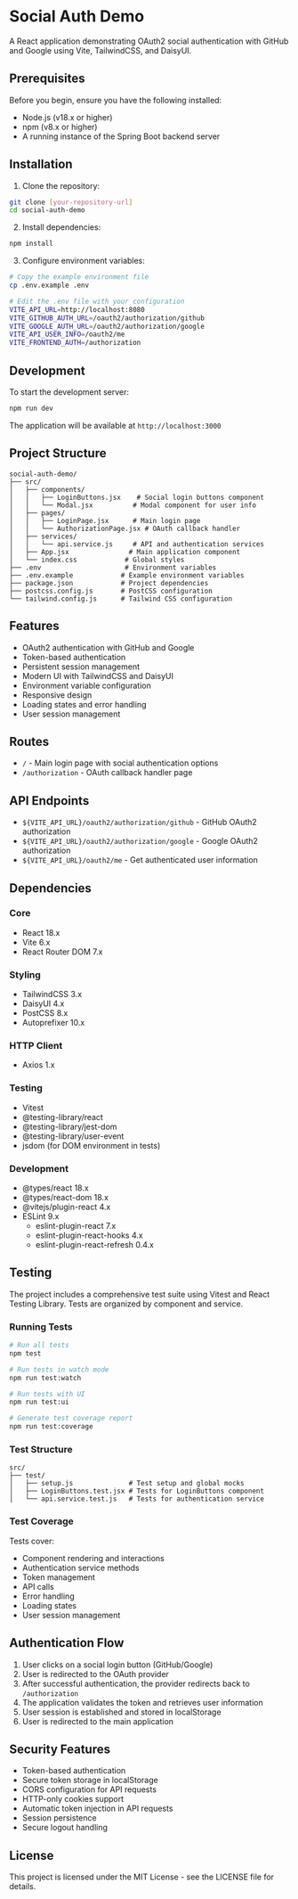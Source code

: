 # Social Auth Demo

A React application demonstrating OAuth2 social authentication with GitHub and Google using Vite, TailwindCSS, and DaisyUI.

## Prerequisites

Before you begin, ensure you have the following installed:

- Node.js (v18.x or higher)
- npm (v8.x or higher)
- A running instance of the Spring Boot backend server

## Installation

1. Clone the repository:

```bash
git clone [your-repository-url]
cd social-auth-demo
```

2. Install dependencies:

```bash
npm install
```

3. Configure environment variables:

```bash
# Copy the example environment file
cp .env.example .env

# Edit the .env file with your configuration
VITE_API_URL=http://localhost:8080
VITE_GITHUB_AUTH_URL=/oauth2/authorization/github
VITE_GOOGLE_AUTH_URL=/oauth2/authorization/google
VITE_API_USER_INFO=/oauth2/me
VITE_FRONTEND_AUTH=/authorization
```

## Development

To start the development server:

```bash
npm run dev
```

The application will be available at `http://localhost:3000`

## Project Structure

```
social-auth-demo/
├── src/
│   ├── components/
│   │   ├── LoginButtons.jsx    # Social login buttons component
│   │   └── Modal.jsx          # Modal component for user info
│   ├── pages/
│   │   ├── LoginPage.jsx      # Main login page
│   │   └── AuthorizationPage.jsx # OAuth callback handler
│   ├── services/
│   │   └── api.service.js     # API and authentication services
│   ├── App.jsx               # Main application component
│   └── index.css            # Global styles
├── .env                     # Environment variables
├── .env.example            # Example environment variables
├── package.json            # Project dependencies
├── postcss.config.js       # PostCSS configuration
└── tailwind.config.js      # Tailwind CSS configuration
```

## Features

- OAuth2 authentication with GitHub and Google
- Token-based authentication
- Persistent session management
- Modern UI with TailwindCSS and DaisyUI
- Environment variable configuration
- Responsive design
- Loading states and error handling
- User session management

## Routes

- `/` - Main login page with social authentication options
- `/authorization` - OAuth callback handler page

## API Endpoints

- `${VITE_API_URL}/oauth2/authorization/github` - GitHub OAuth2 authorization
- `${VITE_API_URL}/oauth2/authorization/google` - Google OAuth2 authorization
- `${VITE_API_URL}/oauth2/me` - Get authenticated user information

## Dependencies

### Core

- React 18.x
- Vite 6.x
- React Router DOM 7.x

### Styling

- TailwindCSS 3.x
- DaisyUI 4.x
- PostCSS 8.x
- Autoprefixer 10.x

### HTTP Client

- Axios 1.x

### Testing

- Vitest
- @testing-library/react
- @testing-library/jest-dom
- @testing-library/user-event
- jsdom (for DOM environment in tests)

### Development

- @types/react 18.x
- @types/react-dom 18.x
- @vitejs/plugin-react 4.x
- ESLint 9.x
  - eslint-plugin-react 7.x
  - eslint-plugin-react-hooks 4.x
  - eslint-plugin-react-refresh 0.4.x

## Testing

The project includes a comprehensive test suite using Vitest and React Testing Library. Tests are organized by component and service.

### Running Tests

```bash
# Run all tests
npm test

# Run tests in watch mode
npm run test:watch

# Run tests with UI
npm run test:ui

# Generate test coverage report
npm run test:coverage
```

### Test Structure

```
src/
├── test/
│   ├── setup.js              # Test setup and global mocks
│   ├── LoginButtons.test.jsx # Tests for LoginButtons component
│   └── api.service.test.js   # Tests for authentication service
```

### Test Coverage

Tests cover:

- Component rendering and interactions
- Authentication service methods
- Token management
- API calls
- Error handling
- Loading states
- User session management

## Authentication Flow

1. User clicks on a social login button (GitHub/Google)
2. User is redirected to the OAuth provider
3. After successful authentication, the provider redirects back to `/authorization`
4. The application validates the token and retrieves user information
5. User session is established and stored in localStorage
6. User is redirected to the main application

## Security Features

- Token-based authentication
- Secure token storage in localStorage
- CORS configuration for API requests
- HTTP-only cookies support
- Automatic token injection in API requests
- Session persistence
- Secure logout handling

## License

This project is licensed under the MIT License - see the LICENSE file for details.

